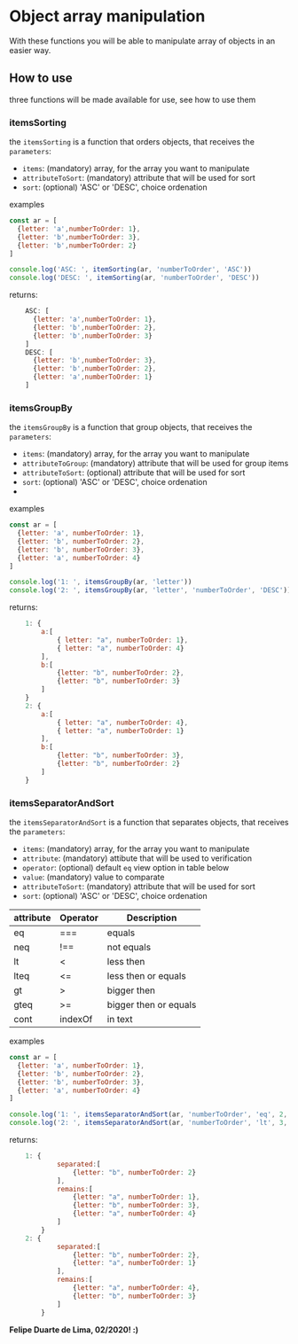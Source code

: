 # Object array manipulation
With these functions you will be able to manipulate array of objects in an easier way.

## How to use

three functions will be made available for use, see how to use them

### itemsSorting

the `itemsSorting` is a function that orders objects, that receives the `parameters`:
  - `items`: (mandatory) array, for the array you want to manipulate
  - `attributeToSort`: (mandatory) attribute that will be used for sort
  - `sort`: (optional) 'ASC' or 'DESC', choice ordenation

examples
```js
const ar = [
  {letter: 'a',numberToOrder: 1},
  {letter: 'b',numberToOrder: 3},
  {letter: 'b',numberToOrder: 2}
]

console.log('ASC: ', itemSorting(ar, 'numberToOrder', 'ASC'))
console.log('DESC: ', itemSorting(ar, 'numberToOrder', 'DESC'))
``` 

returns:

```js
    ASC: [
      {letter: 'a',numberToOrder: 1},
      {letter: 'b',numberToOrder: 2},
      {letter: 'b',numberToOrder: 3}
    ]
    DESC: [
      {letter: 'b',numberToOrder: 3},
      {letter: 'b',numberToOrder: 2},
      {letter: 'a',numberToOrder: 1}
    ]
```

### itemsGroupBy

the `itemsGroupBy` is a function that group objects, that receives the `parameters`:
  - `items`: (mandatory) array, for the array you want to manipulate
  - `attributeToGroup`: (mandatory) attribute that will be used for group items
  - `attributeToSort`: (optional) attribute that will be used for sort
  - `sort`: (optional) 'ASC' or 'DESC', choice ordenation
  - 
  examples

```js
const ar = [
  {letter: 'a', numberToOrder: 1},
  {letter: 'b', numberToOrder: 2},
  {letter: 'b', numberToOrder: 3},
  {letter: 'a', numberToOrder: 4}
]

console.log('1: ', itemsGroupBy(ar, 'letter'))
console.log('2: ', itemsGroupBy(ar, 'letter', 'numberToOrder', 'DESC'))

```
returns:

```js
    1: {
        a:[
            { letter: "a", numberToOrder: 1},
            { letter: "a", numberToOrder: 4}
        ],
        b:[
            {letter: "b", numberToOrder: 2},
            {letter: "b", numberToOrder: 3}
        ]
    }
    2: {
        a:[
            { letter: "a", numberToOrder: 4},
            { letter: "a", numberToOrder: 1}
        ],
        b:[
            {letter: "b", numberToOrder: 3},
            {letter: "b", numberToOrder: 2}
        ]
    }
```


### itemsSeparatorAndSort

the `itemsSeparatorAndSort` is a function that separates objects, that receives the `parameters`:
  - `items`: (mandatory) array, for the array you want to manipulate
  - `attribute`: (mandatory) attibute that will be used to verification
  - `operator`: (optional) default `eq` view option in table below
  - `value`: (mandatory) value to comparate
  - `attributeToSort`: (mandatory) attribute that will be used for sort
  - `sort`: (optional) 'ASC' or 'DESC', choice ordenation

| attribute | Operator | Description |
| ------ | ------ | ------ |
| eq | === | equals
| neq | !== | not equals
| lt | < | less then
| lteq | <= | less then or equals
| gt | > | bigger then
| gteq | >= | bigger then or equals
| cont | indexOf | in text 

examples

```js
const ar = [
  {letter: 'a', numberToOrder: 1},
  {letter: 'b', numberToOrder: 2},
  {letter: 'b', numberToOrder: 3},
  {letter: 'a', numberToOrder: 4}
]

console.log('1: ', itemsSeparatorAndSort(ar, 'numberToOrder', 'eq', 2, 'numberToOrder', 'ASC'))
console.log('2: ', itemsSeparatorAndSort(ar, 'numberToOrder', 'lt', 3, 'numberToOrder', 'DESC'))
```
returns:

```js
    1: {
            separated:[
                {letter: "b", numberToOrder: 2}
            ],
            remains:[
                {letter: "a", numberToOrder: 1},
                {letter: "b", numberToOrder: 3},
                {letter: "a", numberToOrder: 4}
            ]
        }
    2: {
            separated:[
                {letter: "b", numberToOrder: 2},
                {letter: "a", numberToOrder: 1}
            ],
            remains:[
                {letter: "a", numberToOrder: 4},
                {letter: "b", numberToOrder: 3}
            ]
        }
```



**Felipe Duarte de Lima, 02/2020! :)**
